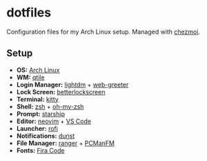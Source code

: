 # dotfiles

Configuration files for my Arch Linux setup. Managed with [chezmoi](https://www.chezmoi.io/).

## Setup

- **OS:** [Arch Linux](https://archlinux.org/)
- **WM:** [qtile](https://qtile.org/)
- **Login Manager:** [lightdm](https://github.com/canonical/lightdm) + [web-greeter](https://github.com/JezerM/web-greeter)
- **Lock Screen:** [betterlockscreen](https://github.com/betterlockscreen/betterlockscreen)
- **Terminal:** [kitty](https://sw.kovidgoyal.net/kitty/)
- **Shell:** [zsh](https://www.zsh.org/) + [oh-my-zsh](https://ohmyz.sh/)
- **Prompt:** [starship](https://starship.rs/)
- **Editor:** [neovim](https://neovim.io/) + [VS Code](https://code.visualstudio.com/)
- **Launcher:** [rofi](https://davatorium.github.io/rofi/)
- **Notifications:** [dunst](https://dunst-project.org/)
- **File Manager:** [ranger](https://ranger.github.io/) + [PCManFM](https://wiki.archlinux.org/title/PCManFM)
- **Fonts:** [Fira Code](https://github.com/tonsky/FiraCode)
